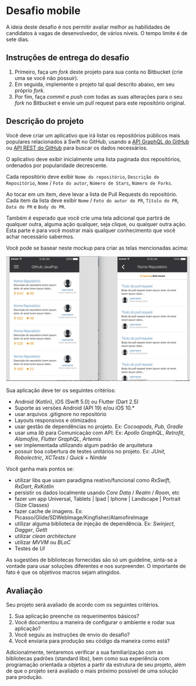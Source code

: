 # Desafio mobile

A ideia deste desafio é nos permitir avaliar melhor as habilidades de candidatos à vagas de desenvolvedor, de vários níveis.
O tempo limite é de sete dias.

## Instruções de entrega do desafio

1. Primeiro, faça um *fork* deste projeto para sua conta no Bitbucket (crie uma se você não possuir).
1. Em seguida, implemente o projeto tal qual descrito abaixo, em seu próprio *fork*.
1. Por fim, faça *commit* e *push* com todas as suas alterações para o seu *fork* no Bitbucket e envie um pull request para este repositório original. 

## Descrição do projeto

Você deve criar um aplicativo que irá listar os repositórios públicos mais populares relacionados à Swift no GitHub, usando a [API GraphQL do GitHub](https://api.github.com/graphql) ou [API REST do GitHub](https://developer.github.com/v3/) para buscar os dados necessários.

O aplicativo deve exibir inicialmente uma lista paginada dos repositórios, ordenados por popularidade decrescente.

Cada repositório deve exibir `Nome do repositório`, `Descrição do Repositório`, `Nome` / `Foto do autor`, `Número de Stars`, `Número de Forks`.

Ao tocar em um item, deve levar a lista de Pull Requests do repositório. Cada item da lista deve exibir `Nome` / `Foto do autor do PR`, `Título do PR`, `Data do PR` e `Body do PR`.

Também é esperado que você crie uma tela adicional que partirá de qualquer outra, alguma ação qualquer, seja clique, ou qualquer outra ação. Esta parte é para você mostrar mais qualquer conhecimento que você achar necessário sabermos.

Você pode se basear neste mockup para criar as telas mencionadas acima:

![mockup](mockup.png)

Sua aplicação deve ter os seguintes critérios:

- Android (Kotlin), iOS (Swift 5.0) ou Flutter (Dart 2.5)
- Suporte as versões Android (API 19) e/ou iOS 10.*
- usar arquivos .gitignore no repositório
- Layouts responsivos e otimizados
- usar gestão de dependências no projeto. Ex: *Cocoapods*, *Pub*, *Gradle*
- usar uma *lib* para Comunicação com API. Ex: *Apollo GraphQL*, *Retrofit*, *Alamofire*, *Flutter GraphQL*, *Artemis*
- ser implementada utilizando algum padrão de arquitetura
- possuir boa cobertura de testes unitários no projeto. Ex: *JUnit*, *Robolectric*, *XCTests* / *Quick* + *Nimble*

Você ganha mais pontos se:

- utilizar libs que usam paradigma reativo/funcional como *RxSwift*, *RxDart*, *RxKotlin* 
- persistir os dados localmente usando *Core Data* / *Realm* / *Room*, etc
- fazer um app Universal, Tablets | Ipad | Iphone | Landscape | Portrait (Size Classes)
- fazer cache de imagens. Ex: Picasso/Glide/SDWebImage/Kingfisher/AlamofireImage
- utilizar alguma biblioteca de injeção de dependência. Ex: *Swinject*, *Dagger*, *GetIt*
- utilizar *clean architecture*
- utilizar *MVVM* ou *BLoC* 
- Testes de *UI*

As sugestões de bibliotecas fornecidas são só um guideline, sinta-se a vontade para usar soluções diferentes e nos surpreender. O importante de fato é que os objetivos macros sejam atingidos.

## Avaliação

Seu projeto será avaliado de acordo com os seguintes critérios.

1. Sua aplicação preenche os requerimentos básicos?
1. Você documentou a maneira de configurar o ambiente e rodar sua aplicação?
1. Você seguiu as instruções de envio do desafio?
1. Você enviaria para produção seu código da maneira como está?

Adicionalmente, tentaremos verificar a sua familiarização com as bibliotecas padrões (standard libs), bem como sua experiência com programação orientada a objetos a partir da estrutura de seu projeto,
além de que o projeto será avaliado o mais próximo possível de uma solução para produção.
